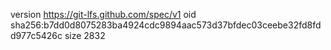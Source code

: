 version https://git-lfs.github.com/spec/v1
oid sha256:b7dd0d8075283ba4924cdc9894aac573d37bfdec03ceebe32fd8fdd977c5426c
size 2832
